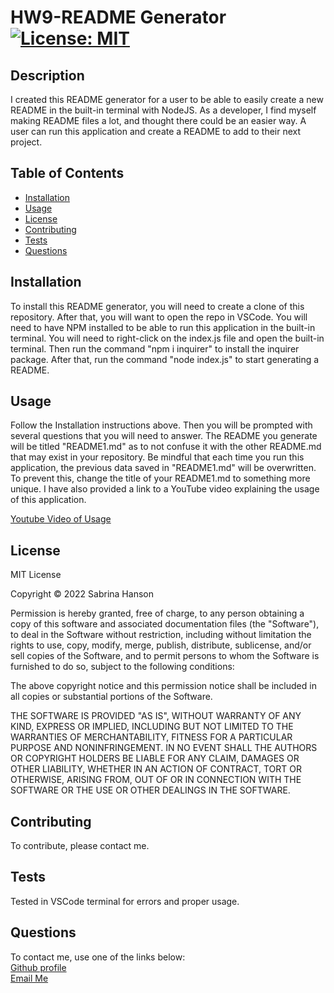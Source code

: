 # HW9-README Generator  [![License: MIT](https://img.shields.io/badge/License-MIT-yellow.svg)](https://opensource.org/licenses/MIT)

## Description
I created this README generator for a user to be able to easily create a new README in the built-in terminal with NodeJS. As a developer, I find myself making README files a lot, and thought there could be an easier way. A user can run this application and create a README to add to their next project.

## Table of Contents
- [Installation](#installation)
- [Usage](#usage)
- [License](#license)
- [Contributing](#contributing)
- [Tests](#tests)
- [Questions](#questions)

## Installation
To install this README generator, you will need to create a clone of this repository. After that, you will want to open the repo in VSCode. You will need to have NPM installed to be able to run this application in the built-in terminal. You will need to right-click on the index.js file and open the built-in terminal. Then run the command "npm i inquirer" to install the inquirer package. After that, run the command "node index.js" to start generating a README. 

## Usage
Follow the Installation instructions above. Then you will be prompted with several questions that you will need to answer. The README you generate will be titled "README1.md" as to not confuse it with the other README.md that may exist in your repository. Be mindful that each time you run this application, the previous data saved in "README1.md" will be overwritten. To prevent this, change the title of your README1.md to something more unique. I have also provided a link to a YouTube video explaining the usage of this application.

[Youtube Video of Usage](https://youtube.com)

## License
MIT License

Copyright &copy; 2022 Sabrina Hanson

Permission is hereby granted, free of charge, to any person obtaining a copy
of this software and associated documentation files (the "Software"), to deal
in the Software without restriction, including without limitation the rights
to use, copy, modify, merge, publish, distribute, sublicense, and/or sell
copies of the Software, and to permit persons to whom the Software is
furnished to do so, subject to the following conditions:

The above copyright notice and this permission notice shall be included in all
copies or substantial portions of the Software.

THE SOFTWARE IS PROVIDED "AS IS", WITHOUT WARRANTY OF ANY KIND, EXPRESS OR
IMPLIED, INCLUDING BUT NOT LIMITED TO THE WARRANTIES OF MERCHANTABILITY,
FITNESS FOR A PARTICULAR PURPOSE AND NONINFRINGEMENT. IN NO EVENT SHALL THE
AUTHORS OR COPYRIGHT HOLDERS BE LIABLE FOR ANY CLAIM, DAMAGES OR OTHER
LIABILITY, WHETHER IN AN ACTION OF CONTRACT, TORT OR OTHERWISE, ARISING FROM,
OUT OF OR IN CONNECTION WITH THE SOFTWARE OR THE USE OR OTHER DEALINGS IN THE
SOFTWARE.

## Contributing
To contribute, please contact me.

## Tests
Tested in VSCode terminal for errors and proper usage.

## Questions
To contact me, use one of the links below:  
[Github profile](https://www.github.com/sabhanson)  
[Email Me](mailto:sabhanson7@gmail.com)
